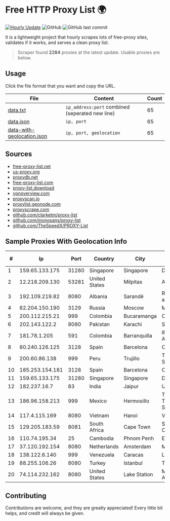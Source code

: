 
# Free HTTP Proxy List 🌍

[![Hourly Update](https://github.com/mertguvencli/http-proxy-list/actions/workflows/main.yml/badge.svg?branch=main)](https://github.com/mertguvencli/http-proxy-list/actions/workflows/main.yml)
![GitHub](https://img.shields.io/github/license/mertguvencli/http-proxy-list)
![GitHub last commit](https://img.shields.io/github/last-commit/mertguvencli/http-proxy-list)

It is a lightweight project that hourly scrapes lots of free-proxy sites, validates if it works, and serves a clean proxy list.


> Scraper found **2284** proxies at the latest update. Usable proxies are below.

## Usage

Click the file format that you want and copy the URL.


|File|Content|Count|
|----|-------|-----|
|[data.txt](https://raw.githubusercontent.com/mertguvencli/http-proxy-list/main/proxy-list/data.txt)|`ip_address:port` combined (seperated new line)|65|
|[data.json](https://raw.githubusercontent.com/mertguvencli/http-proxy-list/main/proxy-list/data.json)|`ip, port`|65|
|[data-with-geolocation.json](https://raw.githubusercontent.com/mertguvencli/http-proxy-list/main/proxy-list/data-with-geolocation.json)|`ip, port, geolocation`|65|

## Sources

* [free-proxy-list.net](https://free-proxy-list.net)
* [us-proxy.org](https://www.us-proxy.org)
* [proxydb.net](http://proxydb.net)
* [free-proxy-list.com](https://free-proxy-list.com/?page=&port=&type%5B%5D=http&type%5B%5D=https&up_time=0&search=Search)
* [proxy-list.download](https://www.proxy-list.download/HTTP)
* [vpnoverview.com](https://vpnoverview.com/privacy/anonymous-browsing/free-proxy-servers)
* [proxyscan.io](https://www.proxyscan.io)
* [proxylist.geonode.com](https://proxylist.geonode.com/api/proxy-list?limit=300&page=1&sort_by=lastChecked&sort_type=desc&protocols=http,https)
* [proxyscrape.com](https://api.proxyscrape.com/v2/?request=displayproxies&protocol=http&timeout=10000&country=all&ssl=all&anonymity=all)
* [github.com/clarketm/proxy-list](https://raw.githubusercontent.com/clarketm/proxy-list/master/proxy-list-raw.txt)
* [github.com/monosans/proxy-list](https://raw.githubusercontent.com/monosans/proxy-list/main/proxies/http.txt)
* [github.com/TheSpeedX/PROXY-List](https://raw.githubusercontent.com/TheSpeedX/PROXY-List/master/http.txt)


## Sample Proxies With Geolocation Info

|#|Ip|Port|Country|City|Internet Service Provider|
|-|--|----|-------|----|-------------------------|
|1|159.65.133.175|31280|Singapore|Singapore|DigitalOcean, LLC|
|2|12.218.209.130|53281|United States|Milpitas|AT&T Services, Inc.|
|3|192.109.219.82|8080|Albania|Sarandë|Roland Delia trading as NEWAVE|
|4|82.204.150.190|3129|Russia|Moscow|MTS PJSC|
|5|200.112.215.21|999|Colombia|Bucaramanga|Consulnetwork Ltda|
|6|202.143.122.2|8080|Pakistan|Karachi|Satcomm (Pvt.) Ltd.|
|7|181.78.1.205|591|Colombia|Barranquilla|IFX Networks Argentina S.R.L|
|8|80.240.126.125|3128|Spain|Barcelona|Cloudi Nextgen SL|
|9|200.60.86.138|999|Peru|Trujillo|Telefonica del Peru S.A.A.|
|10|185.253.154.181|3128|Spain|Barcelona|Cloudi Nextgen SL|
|11|159.65.133.175|31280|Singapore|Singapore|DigitalOcean, LLC|
|12|182.237.16.7|83|India|Jaipur|Uclix|
|13|186.96.158.213|999|Mexico|Hermosillo|Total Play Telecomunicaciones SA De CV|
|14|117.4.115.169|8080|Vietnam|Hanoi|Viettel Corporation|
|15|129.205.183.59|8081|South Africa|Cape Town|Seacom Western Cape (Pty) Ltd|
|16|110.74.195.34|25|Cambodia|Phnom Penh|EZECOM limited|
|17|37.120.192.154|8080|Netherlands|Amsterdam|M247 Ltd|
|18|138.122.6.140|999|Venezuela|Caracas|Lan-online C.A.|
|19|88.255.106.26|8080|Turkey|Istanbul|TurkTelekom|
|20|74.114.232.162|8080|United States|Lake Station|Midwest Telecom of America, Inc|



## Contributing

Contributions are welcome, and they are greatly appreciated! Every
little bit helps, and credit will always be given.

